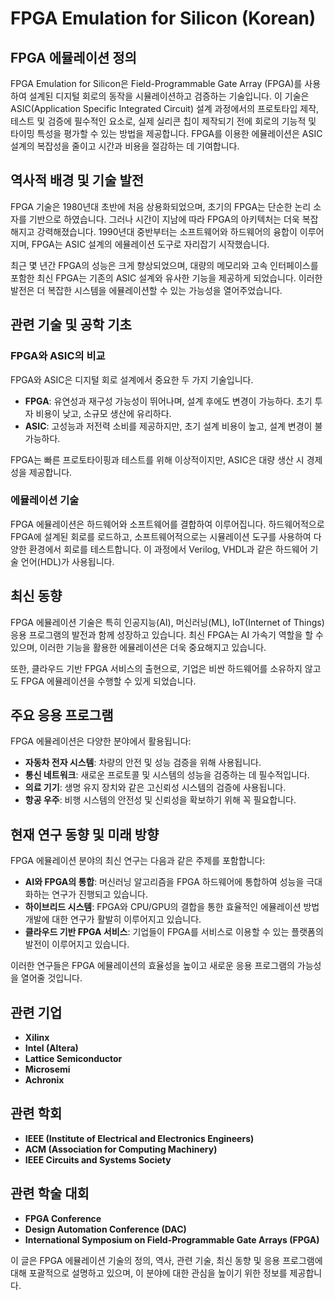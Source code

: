 # FPGA Emulation for Silicon (Korean)

## FPGA 에뮬레이션 정의

FPGA Emulation for Silicon은 Field-Programmable Gate Array (FPGA)를 사용하여 설계된 디지털 회로의 동작을 시뮬레이션하고 검증하는 기술입니다. 이 기술은 ASIC(Application Specific Integrated Circuit) 설계 과정에서의 프로토타입 제작, 테스트 및 검증에 필수적인 요소로, 실제 실리콘 칩이 제작되기 전에 회로의 기능적 및 타이밍 특성을 평가할 수 있는 방법을 제공합니다. FPGA를 이용한 에뮬레이션은 ASIC 설계의 복잡성을 줄이고 시간과 비용을 절감하는 데 기여합니다.

## 역사적 배경 및 기술 발전

FPGA 기술은 1980년대 초반에 처음 상용화되었으며, 초기의 FPGA는 단순한 논리 소자를 기반으로 하였습니다. 그러나 시간이 지남에 따라 FPGA의 아키텍처는 더욱 복잡해지고 강력해졌습니다. 1990년대 중반부터는 소프트웨어와 하드웨어의 융합이 이루어지며, FPGA는 ASIC 설계의 에뮬레이션 도구로 자리잡기 시작했습니다.

최근 몇 년간 FPGA의 성능은 크게 향상되었으며, 대량의 메모리와 고속 인터페이스를 포함한 최신 FPGA는 기존의 ASIC 설계와 유사한 기능을 제공하게 되었습니다. 이러한 발전은 더 복잡한 시스템을 에뮬레이션할 수 있는 가능성을 열어주었습니다.

## 관련 기술 및 공학 기초

### FPGA와 ASIC의 비교

FPGA와 ASIC은 디지털 회로 설계에서 중요한 두 가지 기술입니다. 

- **FPGA**: 유연성과 재구성 가능성이 뛰어나며, 설계 후에도 변경이 가능하다. 초기 투자 비용이 낮고, 소규모 생산에 유리하다.
- **ASIC**: 고성능과 저전력 소비를 제공하지만, 초기 설계 비용이 높고, 설계 변경이 불가능하다.

FPGA는 빠른 프로토타이핑과 테스트를 위해 이상적이지만, ASIC은 대량 생산 시 경제성을 제공합니다.

### 에뮬레이션 기술

FPGA 에뮬레이션은 하드웨어와 소프트웨어를 결합하여 이루어집니다. 하드웨어적으로 FPGA에 설계된 회로를 로드하고, 소프트웨어적으로는 시뮬레이션 도구를 사용하여 다양한 환경에서 회로를 테스트합니다. 이 과정에서 Verilog, VHDL과 같은 하드웨어 기술 언어(HDL)가 사용됩니다.

## 최신 동향

FPGA 에뮬레이션 기술은 특히 인공지능(AI), 머신러닝(ML), IoT(Internet of Things) 응용 프로그램의 발전과 함께 성장하고 있습니다. 최신 FPGA는 AI 가속기 역할을 할 수 있으며, 이러한 기능을 활용한 에뮬레이션은 더욱 중요해지고 있습니다. 

또한, 클라우드 기반 FPGA 서비스의 출현으로, 기업은 비싼 하드웨어를 소유하지 않고도 FPGA 에뮬레이션을 수행할 수 있게 되었습니다.

## 주요 응용 프로그램

FPGA 에뮬레이션은 다양한 분야에서 활용됩니다:

- **자동차 전자 시스템**: 차량의 안전 및 성능 검증을 위해 사용됩니다.
- **통신 네트워크**: 새로운 프로토콜 및 시스템의 성능을 검증하는 데 필수적입니다.
- **의료 기기**: 생명 유지 장치와 같은 고신뢰성 시스템의 검증에 사용됩니다.
- **항공 우주**: 비행 시스템의 안전성 및 신뢰성을 확보하기 위해 꼭 필요합니다.

## 현재 연구 동향 및 미래 방향

FPGA 에뮬레이션 분야의 최신 연구는 다음과 같은 주제를 포함합니다:

- **AI와 FPGA의 통합**: 머신러닝 알고리즘을 FPGA 하드웨어에 통합하여 성능을 극대화하는 연구가 진행되고 있습니다.
- **하이브리드 시스템**: FPGA와 CPU/GPU의 결합을 통한 효율적인 에뮬레이션 방법 개발에 대한 연구가 활발히 이루어지고 있습니다.
- **클라우드 기반 FPGA 서비스**: 기업들이 FPGA를 서비스로 이용할 수 있는 플랫폼의 발전이 이루어지고 있습니다.

이러한 연구들은 FPGA 에뮬레이션의 효율성을 높이고 새로운 응용 프로그램의 가능성을 열어줄 것입니다.

## 관련 기업

- **Xilinx**
- **Intel (Altera)**
- **Lattice Semiconductor**
- **Microsemi**
- **Achronix**

## 관련 학회

- **IEEE (Institute of Electrical and Electronics Engineers)**
- **ACM (Association for Computing Machinery)**
- **IEEE Circuits and Systems Society**

## 관련 학술 대회

- **FPGA Conference**
- **Design Automation Conference (DAC)**
- **International Symposium on Field-Programmable Gate Arrays (FPGA)**

이 글은 FPGA 에뮬레이션 기술의 정의, 역사, 관련 기술, 최신 동향 및 응용 프로그램에 대해 포괄적으로 설명하고 있으며, 이 분야에 대한 관심을 높이기 위한 정보를 제공합니다.